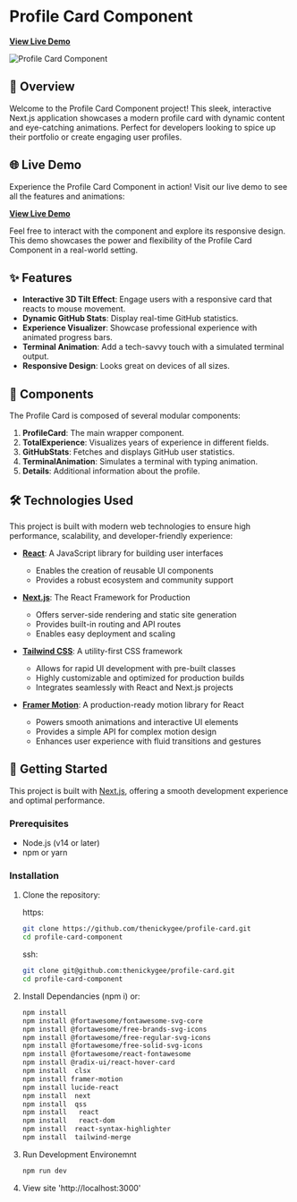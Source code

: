 # Profile Card Component
[**View Live Demo**](https://nickygees-profile-card.vercel.app/)

![Profile Card Component](https://github.com/user-attachments/assets/9dde25e9-6c94-4f77-ab6e-cf04bd2a8bea)


## 🌟 Overview

Welcome to the Profile Card Component project! This sleek, interactive Next.js application showcases a modern profile card with dynamic content and eye-catching animations. Perfect for developers looking to spice up their portfolio or create engaging user profiles.

## 🌐 Live Demo

Experience the Profile Card Component in action! Visit our live demo to see all the features and animations:

[**View Live Demo**](https://nickygees-profile-card.vercel.app/)

Feel free to interact with the component and explore its responsive design. This demo showcases the power and flexibility of the Profile Card Component in a real-world setting.

## ✨ Features

- **Interactive 3D Tilt Effect**: Engage users with a responsive card that reacts to mouse movement.
- **Dynamic GitHub Stats**: Display real-time GitHub statistics.
- **Experience Visualizer**: Showcase professional experience with animated progress bars.
- **Terminal Animation**: Add a tech-savvy touch with a simulated terminal output.
- **Responsive Design**: Looks great on devices of all sizes.

## 🧩 Components

The Profile Card is composed of several modular components:

1. **ProfileCard**: The main wrapper component.
2. **TotalExperience**: Visualizes years of experience in different fields.
3. **GitHubStats**: Fetches and displays GitHub user statistics.
4. **TerminalAnimation**: Simulates a terminal with typing animation.
5. **Details**: Additional information about the profile.

## 🛠️ Technologies Used

This project is built with modern web technologies to ensure high performance, scalability, and developer-friendly experience:

- **[React](https://reactjs.org/)**: A JavaScript library for building user interfaces
  - Enables the creation of reusable UI components
  - Provides a robust ecosystem and community support

- **[Next.js](https://nextjs.org/)**: The React Framework for Production
  - Offers server-side rendering and static site generation
  - Provides built-in routing and API routes
  - Enables easy deployment and scaling

- **[Tailwind CSS](https://tailwindcss.com/)**: A utility-first CSS framework
  - Allows for rapid UI development with pre-built classes
  - Highly customizable and optimized for production builds
  - Integrates seamlessly with React and Next.js projects
 
- **[Framer Motion](https://www.framer.com/motion/)**: A production-ready motion library for React
  - Powers smooth animations and interactive UI elements
  - Provides a simple API for complex motion design
  - Enhances user experience with fluid transitions and gestures

## 🚀 Getting Started

This project is built with [Next.js](https://nextjs.org/), offering a smooth development experience and optimal performance.

### Prerequisites

- Node.js (v14 or later)
- npm or yarn

### Installation

1. Clone the repository:
   
   https:
   ```bash
   git clone https://github.com/thenickygee/profile-card.git
   cd profile-card-component
   ```

   ssh:
   ```bash
   git clone git@github.com:thenickygee/profile-card.git
   cd profile-card-component
   ```

2. Install Dependancies (npm i) or:
   ```bash
   npm install
   npm install @fortawesome/fontawesome-svg-core
   npm install @fortawesome/free-brands-svg-icons
   npm install @fortawesome/free-regular-svg-icons
   npm install @fortawesome/free-solid-svg-icons
   npm install @fortawesome/react-fontawesome
   npm install @radix-ui/react-hover-card
   npm install  clsx
   npm install framer-motion
   npm install lucide-react
   npm install  next
   npm install  qss
   npm install   react
   npm install   react-dom
   npm install  react-syntax-highlighter
   npm install  tailwind-merge

3. Run Development Environemnt
   ``` bash
   npm run dev
   ```

4. View site
   'http://localhost:3000'
